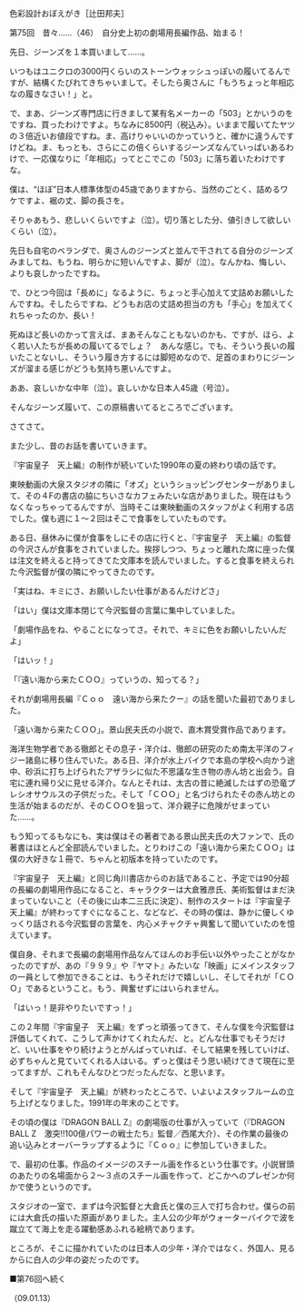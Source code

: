 <!-- source: http://web.archive.org/web/20250215190716/http://www.style.fm/as/05_column/tsujita/tsujita75.shtml -->

色彩設計おぼえがき［辻田邦夫］

第75回　昔々……（46）　自分史上初の劇場用長編作品、始まる！

先日、ジーンズを１本買いまして……。

いつもはユニクロの3000円くらいのストーンウォッシュっぽいの履いてるんですが、結構くたびれてきちゃいまして。そしたら奥さんに「もうちょっと年相応なの履きなさい！」と。

で、まあ、ジーンズ専門店に行きまして某有名メーカーの「503」とかいうのをですね、買ったわけですよ。ちなみに8500円（税込み）。いままで履いてたヤツの３倍近いお値段ですね。ま、高けりゃいいのかっていうと、確かに違うんですけどね。ま、もっとも、さらにこの倍くらいするジーンズなんていっぱいあるわけで、一応僕なりに「年相応」ってとこでこの「503」に落ち着いたわけですな。

僕は、“ほぼ”日本人標準体型の45歳でありますから、当然のごとく、詰めるワケですよ、裾の丈、脚の長さを。

そりゃあもう、悲しいくらいですよ（泣）。切り落とした分、値引きして欲しいくらい（泣）。

先日も自宅のベランダで、奥さんのジーンズと並んで干されてる自分のジーンズみましてね、もうね、明らかに短いんですよ、脚が（泣）。なんかね、悔しい、よりも哀しかったですね。

で、ひとつ今回は「長めに」なるように、ちょっと手心加えて丈詰めお願いしたんですね。そしたらですね、どうもお店の丈詰め担当の方も「手心」を加えてくれちゃったのか、長い！

死ぬほど長いのかって言えば、まあそんなこともないのかも、ですが、ほら、よく若い人たちが長めの履いてるでしょ？　あんな感じ。でも、そういう長いの履いたことないし、そういう履き方するには脚短めなので、足首のまわりにジーンズが溜まる感じがどうも気持ち悪いんですよ。

ああ、哀しいかな中年（泣）。哀しいかな日本人45歳（号泣）。

そんなジーンズ履いて、この原稿書いてるところでございます。

さてさて。

また少し、昔のお話を書いていきます。

『宇宙皇子　天上編』の制作が続いていた1990年の夏の終わり頃の話です。

東映動画の大泉スタジオの隣に「オズ」というショッピングセンターがありまして、その４Fの書店の脇にちいさなカフェみたいな店がありました。現在はもうなくなっちゃってるんですが、当時そこは東映動画のスタッフがよく利用する店でした。僕も週に１〜２回はそこで食事をしていたものです。

ある日、昼休みに僕が食事をしにその店に行くと、『宇宙皇子　天上編』の監督の今沢さんが食事をされていました。挨拶しつつ、ちょっと離れた席に座った僕は注文を終えると持ってきてた文庫本を読んでいました。すると食事を終えられた今沢監督が僕の隣にやってきたのです。

「実はね、キミにさ、お願いしたい仕事があるんだけどさ」

「はい」僕は文庫本閉じて今沢監督の言葉に集中していました。

「劇場作品をね、やることになってさ。それで、キミに色をお願いしたいんだよ」

「はいッ！」

「『遠い海から来たＣＯＯ』っていうの、知ってる？」

それが劇場用長編『Ｃｏｏ　遠い海から来たクー』の話を聞いた最初でありました。

「遠い海から来たＣＯＯ」。景山民夫氏の小説で、直木賞受賞作品であります。

海洋生物学者である徹郎とその息子・洋介は、徹郎の研究のため南太平洋のフィジー諸島に移り住んでいた。ある日、洋介が水上バイクで本島の学校へ向かう途中、砂浜に打ち上げられたアザラシに似た不思議な生き物の赤ん坊と出会う。自宅に連れ帰り父に見せる洋介。なんとそれは、太古の昔に絶滅したはずの恐竜プレシオサウルスの子供だった。そして「ＣＯＯ」と名づけられたその赤ん坊との生活が始まるのだが、そのＣＯＯを狙って、洋介親子に危険がせまっていた……。

もう知ってるもなにも、実は僕はその著者である景山民夫氏の大ファンで、氏の著書はほとんど全部読んでいました。とりわけこの「遠い海から来たＣＯＯ」は僕の大好きな１冊で、ちゃんと初版本を持っていたのです。

『宇宙皇子　天上編』と同じ角川書店からのお話であること、予定では90分超の長編の劇場用作品になること、キャラクターは大倉雅彦氏、美術監督はまだ決まっていないこと（その後に山本二三氏に決定）、制作のスタートは『宇宙皇子　天上編』が終わってすぐになること、などなど、その時の僕は、静かに優しくゆっくり話される今沢監督の言葉を、内心メチャクチャ興奮して聞いていたのを憶えています。

僕自身、それまで長編の劇場用作品なんてほんのお手伝い以外やったことがなかったのですが、あの『９９９』や『ヤマト』みたいな「映画」にメインスタッフの一員として参加できることは、もうそれだけで嬉しいし、そしてそれが「ＣＯＯ」であるということ。もう、興奮せずにはいられません。

「はいっ！是非やりたいですっ！」

この２年間『宇宙皇子　天上編』をずっと頑張ってきて、そんな僕を今沢監督は評価してくれて、こうして声かけてくれたんだ、と。どんな仕事でもそうだけど、いい仕事をやり続けようとがんばっていれば、そして結果を残していけば、必ずちゃんと見ていてくれる人はいる。ずっと僕はそう思い続けてきて現在に至ってますが、これもそんなひとつだったんだな、と思います。

そして『宇宙皇子　天上編』が終わったところで、いよいよスタッフルームの立ち上げとなりました。1991年の年末のことです。

その頃の僕は『DRAGON BALL Z』の劇場版の仕事が入っていて（『DRAGON BALL Z　激突!!100億パワーの戦士たち』監督／西尾大介）、その作業の最後の追い込みとオーバーラップするように『Ｃｏｏ』に参加していきました。

で、最初の仕事。作品のイメージのスチール画を作るという仕事です。小説冒頭のあたりの名場面から２〜３点のスチール画を作って、どこかへのプレゼンか何かで使うというのです。

スタジオの一室で、まずは今沢監督と大倉氏と僕の三人で打ち合わせ。僕らの前には大倉氏の描いた原画がありました。主人公の少年がウォーターバイクで波を蹴立てて海上を走る躍動感あふれる絵柄であります。

ところが、そこに描かれていたのは日本人の少年・洋介ではなく、外国人、見るからに白人の少年の姿だったのです。

■第76回へ続く

（09.01.13）
